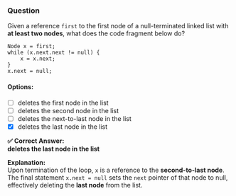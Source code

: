### Question  
Given a reference `first` to the first node of a null-terminated linked list with **at least two nodes**, what does the code fragment below do?

```
Node x = first;  
while (x.next.next != null) {  
    x = x.next;  
}  
x.next = null;
```


#### Options:
- [ ] deletes the first node in the list  
- [ ] deletes the second node in the list  
- [ ] deletes the next-to-last node in the list  
- [x] deletes the last node in the list

**✅ Correct Answer:**  
**deletes the last node in the list**

**Explanation:**  
Upon termination of the loop, `x` is a reference to the **second-to-last node**.  
The final statement `x.next = null` sets the `next` pointer of that node to null, effectively deleting the **last node** from the list.
